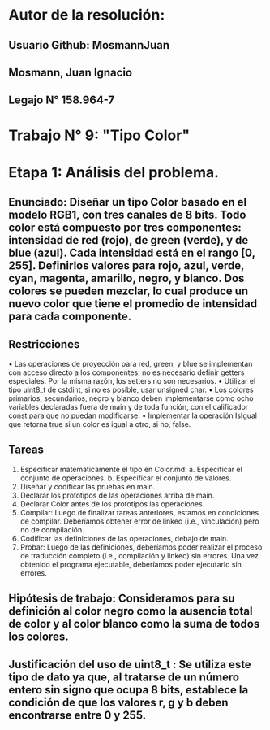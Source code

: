 # Autor de la resolución:
## Usuario Github: MosmannJuan
## Mosmann, Juan Ignacio
## Legajo N° 158.964-7

# Trabajo N° 9: "Tipo Color"

# Etapa 1: Análisis del problema.
## Enunciado: Diseñar un tipo Color basado en el modelo RGB1, con tres canales de 8 bits. Todo color está compuesto por tres componentes: intensidad de red (rojo), de green (verde), y de blue (azul). Cada intensidad está en el rango [0, 255]. Definirlos valores para rojo, azul, verde, cyan, magenta, amarillo, negro, y blanco. Dos colores se pueden mezclar, lo cual produce un nuevo color que tiene el promedio de intensidad para cada componente.

## Restricciones
• Las operaciones de proyección para red, green, y blue se implementan con acceso directo a los componentes, no es necesario definir getters especiales. Por la misma razón, los setters no son necesarios.
• Utilizar el tipo uint8_t de cstdint, si no es posible, usar unsigned char.
• Los colores primarios, secundarios, negro y blanco deben implementarse como ocho variables declaradas fuera de main y de toda función, con el calificador const para que no puedan modificarse.
• Implementar la operación IsIgual que retorna true si un color es igual a otro, si no, false.

## Tareas
1. Especificar matemáticamente el tipo en Color.md:
a. Especificar el conjunto de operaciones.
b. Especificar el conjunto de valores.
2. Diseñar y codificar las pruebas en main.
3. Declarar los prototipos de las operaciones arriba de main.
4. Declarar Color antes de los prototipos las operaciones.
5. Compilar: Luego de finalizar tareas anteriores, estamos en condiciones de compilar. Deberíamos obtener error de linkeo (i.e., vinculación) pero no de compilación.
6. Codificar las definiciones de las operaciones, debajo de main.
7. Probar: Luego de las definiciones, deberíamos poder realizar el proceso de traducción completo (i.e., compilación y linkeo) sin errores. Una vez obtenido el programa ejecutable, deberíamos poder ejecutarlo sin errores.

## Hipótesis de trabajo: Consideramos para su definición al color negro como la ausencia total de color y al color blanco como la suma de todos los colores. 

## Justificación del uso de uint8_t : Se utiliza este tipo de dato ya que, al tratarse de un número entero sin signo que ocupa 8 bits, establece la condición de que los valores  r, g y b deben encontrarse entre 0 y 255.
